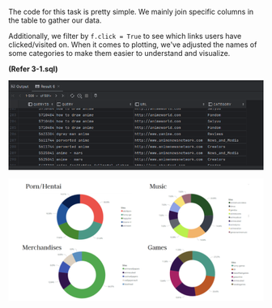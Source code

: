 The code for this task is pretty simple. We mainly join specific columns in the table to gather our data. 

Additionally, we filter by `f.click = True` to see which links users have clicked/visited on. When it comes to plotting, we've adjusted the names of some categories to make them easier to understand and visualize.

**(Refer 3-1.sql)**

![1](./images/3-1.png)

![2](./images/3-2.png)